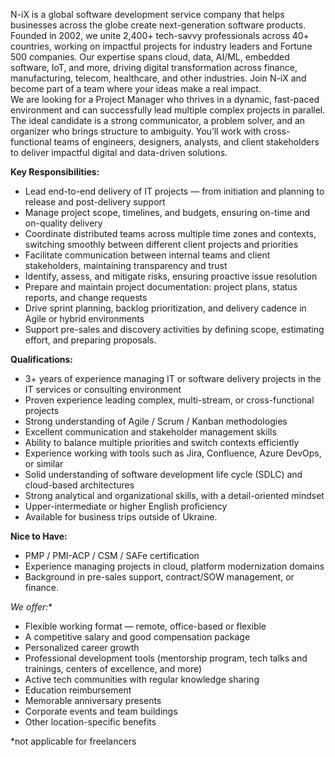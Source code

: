 N-iX is a global software development service company that helps businesses
across the globe create next-generation software products. Founded in 2002, we
unite 2,400+ tech-savvy professionals across 40+ countries, working on
impactful projects for industry leaders and Fortune 500 companies. Our
expertise spans cloud, data, AI/ML, embedded software, IoT, and more, driving
digital transformation across finance, manufacturing, telecom, healthcare, and
other industries. Join N-iX and become part of a team where your ideas make a
real impact.  
We are looking for a Project Manager who thrives in a dynamic, fast-paced
environment and can successfully lead multiple complex projects in parallel.
The ideal candidate is a strong communicator, a problem solver, and an
organizer who brings structure to ambiguity. You’ll work with cross-functional
teams of engineers, designers, analysts, and client stakeholders to deliver
impactful digital and data-driven solutions.  
  
**Key Responsibilities:**

  * Lead end-to-end delivery of IT projects — from initiation and planning to release and post-delivery support
  * Manage project scope, timelines, and budgets, ensuring on-time and on-quality delivery
  * Coordinate distributed teams across multiple time zones and contexts, switching smoothly between different client projects and priorities
  * Facilitate communication between internal teams and client stakeholders, maintaining transparency and trust
  * Identify, assess, and mitigate risks, ensuring proactive issue resolution
  * Prepare and maintain project documentation: project plans, status reports, and change requests
  * Drive sprint planning, backlog prioritization, and delivery cadence in Agile or hybrid environments
  * Support pre-sales and discovery activities by defining scope, estimating effort, and preparing proposals.

**Qualifications:**

  * 3+ years of experience managing IT or software delivery projects in the IT services or consulting environment
  * Proven experience leading complex, multi-stream, or cross-functional projects
  * Strong understanding of Agile / Scrum / Kanban methodologies
  * Excellent communication and stakeholder management skills
  * Ability to balance multiple priorities and switch contexts efficiently
  * Experience working with tools such as Jira, Confluence, Azure DevOps, or similar
  * Solid understanding of software development life cycle (SDLC) and cloud-based architectures
  * Strong analytical and organizational skills, with a detail-oriented mindset
  * Upper-intermediate or higher English proficiency
  * Available for business trips outside of Ukraine.

  
**Nice to Have:**

  * PMP / PMI-ACP / CSM / SAFe certification
  * Experience managing projects in cloud, platform modernization domains
  * Background in pre-sales support, contract/SOW management, or finance.

**We offer*:**

  * Flexible working format — remote, office-based or flexible
  * A competitive salary and good compensation package
  * Personalized career growth
  * Professional development tools (mentorship program, tech talks and trainings, centers of excellence, and more)
  * Active tech communities with regular knowledge sharing
  * Education reimbursement
  * Memorable anniversary presents
  * Corporate events and team buildings
  * Other location-specific benefits

*not applicable for freelancers